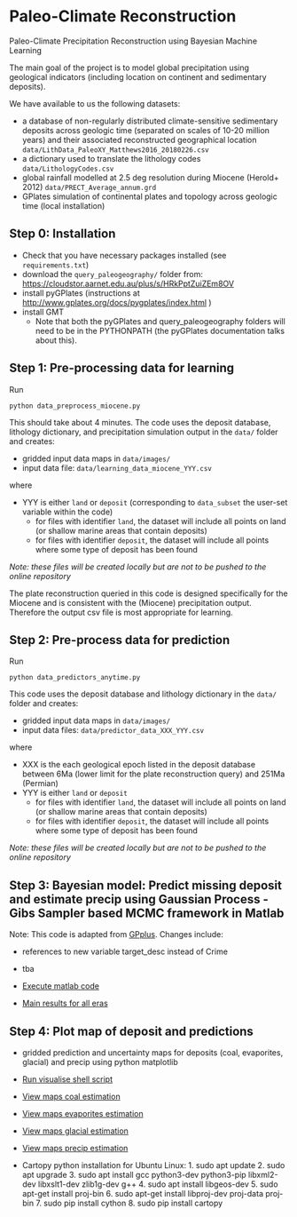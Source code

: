 # Paleo-Climate Reconstruction
Paleo-Climate Precipitation Reconstruction using Bayesian Machine Learning

The main goal of the project is to model global precipitation using geological indicators (including location on continent and sedimentary deposits).

We have available to us the following datasets:
- a database of non-regularly distributed climate-sensitive sedimentary deposits across geologic time (separated on scales of 10-20 million years) and their associated reconstructed geographical location `data/LithData_PaleoXY_Matthews2016_20180226.csv`
- a dictionary used to translate the lithology codes `data/LithologyCodes.csv`
- global rainfall modelled at 2.5 deg resolution during Miocene (Herold+ 2012) `data/PRECT_Average_annum.grd`
- GPlates simulation of continental plates and topology across geologic time (local installation)



## Step 0: Installation
* Check that you have necessary packages installed (see `requirements.txt`)
* download the `query_paleogeography/` folder from: https://cloudstor.aarnet.edu.au/plus/s/HRkPptZuiZEm8OV 
* install pyGPlates (instructions at http://www.gplates.org/docs/pygplates/index.html )
* install GMT
  * Note that both the pyGPlates and query_paleogeography folders will need to be in the PYTHONPATH (the pyGPlates documentation talks about this).

## Step 1: Pre-processing data for learning
Run
```
python data_preprocess_miocene.py
```
This should take about 4 minutes. The code uses the deposit database, lithology dictionary, and precipitation simulation output in the `data/` folder and creates:
* gridded input data maps in `data/images/`
* input data file: `data/learning_data_miocene_YYY.csv`

where 

* YYY is either `land` or `deposit` (corresponding to `data_subset` the user-set variable within the code)
  * for files with identifier `land`, the dataset will include all points on land (or shallow marine areas that contain deposits)
  * for files with identifier `deposit`, the dataset will include all points where some type of deposit has been found

_Note: these files will be created locally but are not to be pushed to the online repository_

The plate reconstruction queried in this code is designed specifically for the Miocene and is consistent with the (Miocene) precipitation output. Therefore the output csv file is most appropriate for learning.

 

## Step 2: Pre-process data for prediction
Run
```
python data_predictors_anytime.py
```
This code uses the deposit database and lithology dictionary in the `data/` folder and creates:
* gridded input data maps in `data/images/`
* input data files: `data/predictor_data_XXX_YYY.csv`

where 

* XXX is the each geological epoch listed in the deposit database between 6Ma (lower limit for the plate reconstruction query) and 251Ma (Permian)
* YYY is either `land` or `deposit`
  * for files with identifier `land`, the dataset will include all points on land (or shallow marine areas that contain deposits)
  * for files with identifier `deposit`, the dataset will include all points where some type of deposit has been found

_Note: these files will be created locally but are not to be pushed to the online repository_


## Step 3: Bayesian model: Predict missing deposit and estimate precip using Gaussian Process - Gibs Sampler based MCMC framework in Matlab


Note: This code is adapted from [GPplus](https://github.com/sebhaan/GPplus). Changes include:
* references to new variable target_desc instead of Crime 
* tba


* [Execute matlab code ](https://github.com/EarthByte/paleoclimate-reconstruction/blob/master/reconstruction_prediction/model/predmodel_framework.m)
* [Main results for all eras](https://github.com/EarthByte/paleoclimate-reconstruction/blob/master/reconstruction_prediction/model/results_all.csv)




## Step 4: Plot map of deposit and predictions
  
* gridded prediction and uncertainty maps  for deposits (coal, evaporites, glacial) and precip using python matplotlib
* [Run visualise shell script ](https://github.com/EarthByte/paleoclimate-reconstruction/blob/master/reconstruction_prediction/run_results_visualisations_.sh)

* [View maps coal estimation](https://github.com/EarthByte/paleoclimate-reconstruction/tree/master/reconstruction_prediction/results_depositsprecip/coal)

* [View maps evaporites estimation](https://github.com/EarthByte/paleoclimate-reconstruction/tree/master/reconstruction_prediction/results_depositsprecip/evaporites)

* [View maps glacial estimation](https://github.com/EarthByte/paleoclimate-reconstruction/tree/master/reconstruction_prediction/results_depositsprecip/glacial)


* [View maps precip estimation](https://github.com/EarthByte/paleoclimate-reconstruction/tree/master/reconstruction_prediction/results_depositsprecip/precitmap)

* Cartopy python installation for Ubuntu Linux: 1. sudo apt update 2. sudo apt upgrade 3. sudo apt install gcc python3-dev python3-pip libxml2-dev libxslt1-dev zlib1g-dev g++ 4. sudo apt install libgeos-dev 5. sudo apt-get install proj-bin 6. sudo apt-get install libproj-dev proj-data proj-bin 7. sudo pip install cython 8. sudo pip install cartopy  

